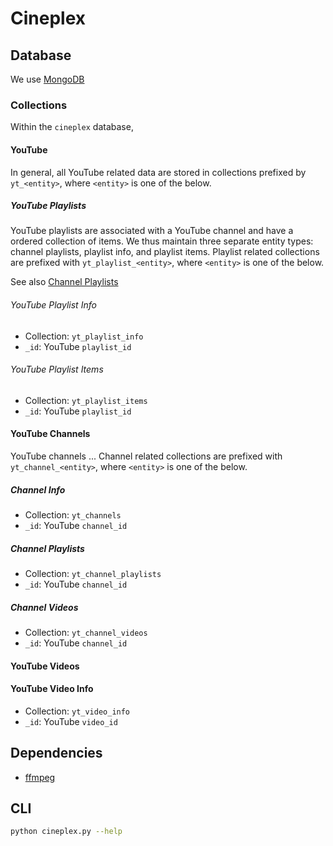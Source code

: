 # Cineplex

## Database

We use [MongoDB](https://www.mongodb.com/)

### Collections

Within the `cineplex` database,

#### YouTube

In general, all YouTube related data are stored in collections prefixed by `yt_<entity>`, where `<entity>` is one of the below.

##### YouTube Playlists

YouTube playlists are associated with a YouTube channel and have a ordered collection of items. We thus maintain three separate entity types: channel playlists, playlist info, and playlist items. Playlist related collections are prefixed with `yt_playlist_<entity>`, where `<entity>` is one of the below.

See also [Channel Playlists](#channel-playlists)

###### YouTube Playlist Info

- Collection: `yt_playlist_info`
- `_id`: YouTube `playlist_id`

###### YouTube Playlist Items

- Collection: `yt_playlist_items`
- `_id`: YouTube `playlist_id`

#### YouTube Channels

YouTube channels ... Channel related collections are prefixed with `yt_channel_<entity>`, where `<entity>` is one of the below.

##### Channel Info

- Collection: `yt_channels`
- `_id`: YouTube `channel_id`

##### Channel Playlists

- Collection: `yt_channel_playlists`
- `_id`: YouTube `channel_id`

##### Channel Videos

- Collection: `yt_channel_videos`
- `_id`: YouTube `channel_id`

#### YouTube Videos

#### YouTube Video Info

- Collection: `yt_video_info`
- `_id`: YouTube `video_id`

## Dependencies

- [ffmpeg](http://ffmpeg.org/)

## CLI

```bash
python cineplex.py --help
```
